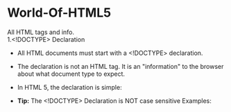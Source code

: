 # World-Of-HTML5
All HTML tags and info.<br />
1.<!DOCTYPE> Declaration

- All HTML documents must start with a <!DOCTYPE> declaration.

- The declaration is not an HTML tag. It is an "information" to the browser about what document type to expect.

- In HTML 5, the declaration is simple: 
- **Tip:** The <!DOCTYPE> Declaration is NOT case sensitive
Examples:

